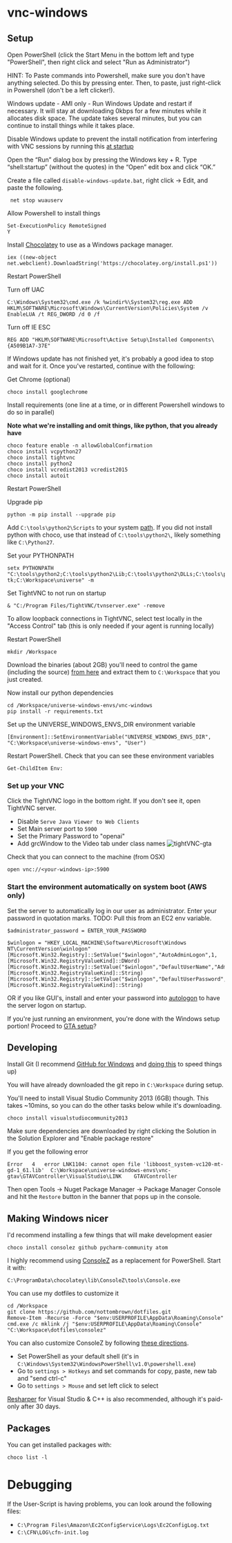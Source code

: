 # vnc-windows

## Setup
Open PowerShell (click the Start Menu in the bottom left and type "PowerShell", then right click and select "Run as Administrator")

HINT: To Paste commands into Powershell, make sure you don't have anything selected. Do this by pressing enter. Then, to paste, just right-click in Powershell (don't be a left clicker!).

Windows update - AMI only - Run Windows Update and restart if necessary. It will stay at downloading 0kbps for a few minutes while it allocates disk space. The update takes several minutes, but you can continue to install things while it takes place.

Disable Windows update to prevent the install notification from interfering with VNC sessions by running this [at startup](http://www.howtogeek.com/208224/how-to-add-programs-files-and-folders-to-system-startup-in-windows-8.1/)

Open the “Run” dialog box by pressing the Windows key + R. Type “shell:startup” (without the quotes) in the “Open” edit box and click “OK.”

Create a file called `disable-windows-update.bat`, right click -> Edit, and paste the following.
```
 net stop wuauserv
```

Allow Powershell to install things
```
Set-ExecutionPolicy RemoteSigned
Y
```

Install [Chocolatey](https://chocolatey.org/install) to use as a Windows package manager.
```
iex ((new-object net.webclient).DownloadString('https://chocolatey.org/install.ps1'))
```

Restart PowerShell

Turn off UAC
```
C:\Windows\System32\cmd.exe /k %windir%\System32\reg.exe ADD HKLM\SOFTWARE\Microsoft\Windows\CurrentVersion\Policies\System /v EnableLUA /t REG_DWORD /d 0 /f
```

Turn off IE ESC
```
REG ADD "HKLM\SOFTWARE\Microsoft\Active Setup\Installed Components\{A509B1A7-37E"
```

If Windows update has not finished yet, it's probably a good idea to stop and wait for it. Once you've restarted, continue with the following:

Get Chrome (optional)
```
choco install googlechrome
```

Install requirements (one line at a time, or in different Powershell windows to do so in parallel)

**Note what we're installing and omit things, like python, that you already have**

```
choco feature enable -n allowGlobalConfirmation
choco install vcpython27
choco install tightvnc
choco install python2
choco install vcredist2013 vcredist2015
choco install autoit
```

Restart PowerShell

Upgrade pip 
```
python -m pip install --upgrade pip
```

Add `C:\tools\python2\Scripts` to your system [path](http://www.howtogeek.com/118594/how-to-edit-your-system-path-for-easy-command-line-access/). 
If you did not install python with choco, use that instead of `C:\tools\python2\`, likely something like `C:\Python27`. 

Set your PYTHONPATH
```
setx PYTHONPATH "C:\tools\python2;C:\tools\python2\Lib;C:\tools\python2\DLLs;C:\tools\python2\Lib\lib-tk;C:\Workspace\universe" -m
```



Set TightVNC to not run on startup
```
& "C:/Program Files/TightVNC/tvnserver.exe" -remove
```

To allow loopback connections in TightVNC, select test locally in the "Access Control" tab (this is only needed if your agent is running locally)

Restart PowerShell

```
mkdir /Workspace
```

Download the binaries (about 2GB) you'll need to control the game (including the source) [from here](https://www.dropbox.com/s/ljx7uiodptxr0f3/universe-windows-envs.zip?dl=1)
and extract them to `C:\Workspace` that you just created. 

Now install our python dependencies
```
cd /Workspace/universe-windows-envs/vnc-windows
pip install -r requirements.txt
```

Set up the UNIVERSE_WINDOWS_ENVS_DIR environment variable

```
[Environment]::SetEnvironmentVariable("UNIVERSE_WINDOWS_ENVS_DIR", "C:\Workspace\universe-windows-envs", "User")
```

Restart PowerShell. Check that you can see these environment variables

```
Get-ChildItem Env:
```

### Set up your VNC

Click the TightVNC logo in the bottom right. If you don't see it, open TightVNC server.
- Disable `Serve Java Viewer to Web Clients`
- Set Main server port to `5900`
- Set the Primary Password to "openai"
- Add grcWindow to the Video tab under class names
![tightVNC-gta](https://dl.dropboxusercontent.com/u/9632169/tightvnc-gta.png)

Check that you can connect to the machine (from OSX)
```
open vnc://<your-windows-ip>:5900
```

### Start the environment automatically on system boot (AWS only)

Set the server to automatically log in our user as administrator. Enter your password in quotation marks. TODO: Pull this from an EC2 env variable.
```
$administrator_password = ENTER_YOUR_PASSWORD

$winlogon = "HKEY_LOCAL_MACHINE\Software\Microsoft\Windows NT\CurrentVersion\winlogon"
[Microsoft.Win32.Registry]::SetValue("$winlogon","AutoAdminLogon",1,[Microsoft.Win32.RegistryValueKind]::DWord)
[Microsoft.Win32.Registry]::SetValue("$winlogon","DefaultUserName","Administrator",[Microsoft.Win32.RegistryValueKind]::String)
[Microsoft.Win32.Registry]::SetValue("$winlogon","DefaultUserPassword","test",[Microsoft.Win32.RegistryValueKind]::String)
```

OR if you like GUI's, install and enter your password into [autologon](https://technet.microsoft.com/en-us/sysinternals/bb963905) to have the server logon on startup.

If you're just running an environment, you're done with the Windows setup portion! Proceed to [GTA setup](/vnc-gtav/README.md)?

## Developing

Install Git (I recommend [GitHub for Windows](https://desktop.github.com/) and [doing this](http://stackoverflow.com/questions/4485059/git-bash-is-extremely-slow-in-windows-7-x64) to speed things up)

You will have already downloaded the git repo in `C:\Workspace` during setup.

You'll need to install Visual Studio Community 2013 (6GB) though. This takes ~10mins, so you can do the other tasks below while it's downloading.
```
choco install visualstudiocommunity2013
```

Make sure dependencies are downloaded by right clicking the Solution in the Solution Explorer and "Enable package restore"

If you get the following error
```
Error	4	error LNK1104: cannot open file 'libboost_system-vc120-mt-gd-1_61.lib'	C:\Workspace\universe-windows-envs\vnc-gtav\GTAVController\VisualStudio\LINK	GTAVController
```

Then open Tools -> Nuget Package Manager -> Package Manager Console and hit the `Restore` button in the banner that pops up in the console.

## Making Windows nicer

I'd recommend installing a few things that will make development easier

```
choco install consolez github pycharm-community atom
```

I highly recommend using [ConsoleZ](https://github.com/cbucher/console) as a replacement for PowerShell. Start it with:
```
C:\ProgramData\chocolatey\lib\ConsoleZ\tools\Console.exe
```

You can use my dotfiles to customize it
```
cd /Workspace
git clone https://github.com/nottombrown/dotfiles.git
Remove-Item -Recurse -Force "$env:USERPROFILE\AppData\Roaming\Console"
cmd.exe /c mklink /j "$env:USERPROFILE\AppData\Roaming\Console" "C:\Workspace\dotfiles\consolez"
```

You can also customize ConsoleZ by following [these directions](https://www.maketecheasier.com/console-2-windows-command-prompt-alternative/).

* Set PowerShell as your default shell (it's in `C:\Windows\System32\WindowsPowerShell\v1.0\powershell.exe`)
* Go to `settings > Hotkeys` and set commands for copy, paste, new tab and "send ctrl-c"
* Go to `settings > Mouse` and set left click to select

[Resharper](https://www.jetbrains.com/resharper/download/) for Visual Studio & C++ is also recommended, although it's paid-only after 30 days.

## Packages

 You can get installed packages with:
```
choco list -l
```

# Debugging

If the User-Script is having problems, you can look around the following files:
- `C:\Program Files\Amazon\Ec2ConfigService\Logs\Ec2ConfigLog.txt`
- `C:\CFN\LOG\cfn-init.log`
